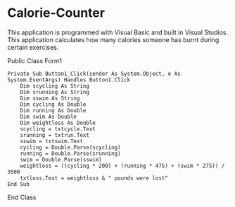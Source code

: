 # Calorie-Counter
This application is programmed with Visual Basic and built in Visual Studios. This application calculates how many calories someone has burnt during certain exercises. 

Public Class Form1

    Private Sub Button1_Click(sender As System.Object, e As System.EventArgs) Handles Button1.Click
        Dim scycling As String
        Dim srunning As String
        Dim sswim As String
        Dim cycling As Double
        Dim running As Double
        Dim swim As Double
        Dim weightloss As Double
        scycling = txtcycle.Text
        srunning = txtrun.Text
        sswim = txtswim.Text
        cycling = Double.Parse(scycling)
        running = Double.Parse(srunning)
        swim = Double.Parse(sswim)
        weightloss = ((cycling * 200) + (running * 475) + (swim * 275)) / 3500
        txtloss.Text = weightloss & " pounds were lost"
    End Sub
End Class
